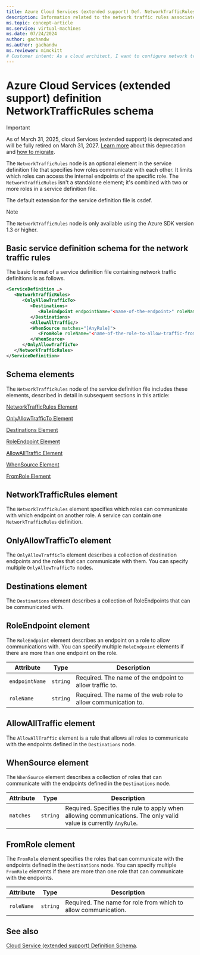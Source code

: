 ```yaml
---
title: Azure Cloud Services (extended support) Def. NetworkTrafficRules Schema | Microsoft Docs
description: Information related to the network traffic rules associated with Cloud Services (extended support)
ms.topic: concept-article
ms.service: virtual-machines
ms.date: 07/24/2024
author: gachandw
ms.author: gachandw
ms.reviewer: mimckitt
# Customer intent: As a cloud architect, I want to configure network traffic rules for role-based communication within Azure Cloud Services, so that I can ensure secure and controlled internal endpoint access.
---
```


# Azure Cloud Services (extended support) definition NetworkTrafficRules schema

> [!IMPORTANT]
> As of March 31, 2025, cloud Services (extended support) is deprecated and will be fully retired on March 31, 2027. [Learn more](https://aka.ms/csesretirement) about this deprecation and [how to migrate](https://aka.ms/cses-retirement-march-2025).

The `NetworkTrafficRules` node is an optional element in the service definition file that specifies how roles communicate with each other. It limits which roles can access the internal endpoints of the specific role. The `NetworkTrafficRules` isn't a standalone element; it's combined with two or more roles in a service definition file.

The default extension for the service definition file is csdef.

> [!NOTE]
>  The `NetworkTrafficRules` node is only available using the Azure SDK version 1.3 or higher.

## Basic service definition schema for the network traffic rules
The basic format of a service definition file containing network traffic definitions is as follows.

```xml
<ServiceDefinition …>
   <NetworkTrafficRules>
      <OnlyAllowTrafficTo>
         <Destinations>
            <RoleEndpoint endpointName="<name-of-the-endpoint>" roleName="<name-of-the-role-containing-the-endpoint>"/>
         </Destinations>
         <AllowAllTraffic/>
         <WhenSource matches="[AnyRule]">
            <FromRole roleName="<name-of-the-role-to-allow-traffic-from>"/>
         </WhenSource>
      </OnlyAllowTrafficTo>
   </NetworkTrafficRules>
</ServiceDefinition>
```

## Schema elements
The `NetworkTrafficRules` node of the service definition file includes these elements, described in detail in subsequent sections in this article:

[NetworkTrafficRules Element](#NetworkTrafficRules)

[OnlyAllowTrafficTo Element](#OnlyAllowTrafficTo)

[Destinations Element](#Destinations)

[RoleEndpoint Element](#RoleEndpoint)

[AllowAllTraffic Element](#AllowAllTraffic)

[WhenSource Element](#WhenSource)

[FromRole Element](#FromRole)

##  <a name="NetworkTrafficRules"></a> NetworkTrafficRules element
The `NetworkTrafficRules` element specifies which roles can communicate with which endpoint on another role. A service can contain one `NetworkTrafficRules` definition.

##  <a name="OnlyAllowTrafficTo"></a> OnlyAllowTrafficTo element
The `OnlyAllowTrafficTo` element describes a collection of destination endpoints and the roles that can communicate with them. You can specify multiple `OnlyAllowTrafficTo` nodes.

##  <a name="Destinations"></a> Destinations element
The `Destinations` element describes a collection of RoleEndpoints that can be communicated with.

##  <a name="RoleEndpoint"></a> RoleEndpoint element
The `RoleEndpoint` element describes an endpoint on a role to allow communications with. You can specify multiple `RoleEndpoint` elements if there are more than one endpoint on the role.

| Attribute      | Type     | Description |
| -------------- | -------- | ----------- |
| `endpointName` | `string` | Required. The name of the endpoint to allow traffic to.|
| `roleName`     | `string` | Required. The name of the web role to allow communication to.|

## <a name="AllowAllTraffic"></a> AllowAllTraffic element
The `AllowAllTraffic` element is a rule that allows all roles to communicate with the endpoints defined in the `Destinations` node.

##  <a name="WhenSource"></a> WhenSource element
The `WhenSource` element describes a collection of roles that can communicate with the endpoints defined in the `Destinations` node.

| Attribute | Type     | Description |
| --------- | -------- | ----------- |
| `matches` | `string` | Required. Specifies the rule to apply when allowing communications. The only valid value is currently `AnyRule`.|
  
##  <a name="FromRole"></a> FromRole element
The `FromRole` element specifies the roles that can communicate with the endpoints defined in the `Destinations` node. You can specify multiple `FromRole` elements if there are more than one role that can communicate with the endpoints.

| Attribute  | Type     | Description |
| ---------- | -------- | ----------- |
| `roleName` | `string` | Required. The name for role from which to allow communication.|

## See also
[Cloud Service (extended support) Definition Schema](schema-csdef-file.md).




